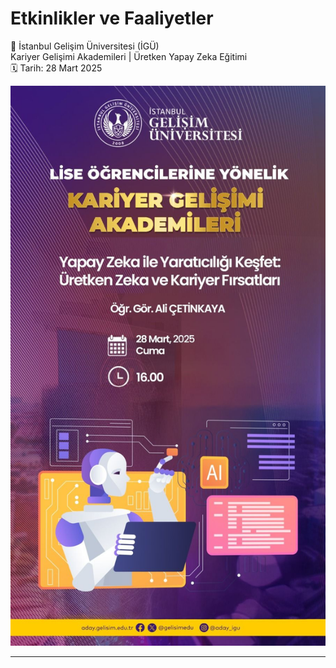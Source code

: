 # Etkinlikler ve Faaliyetler

📢 İstanbul Gelişim Üniversitesi (İGÜ)    
Kariyer Gelişimi Akademileri | Üretken Yapay Zeka Eğitimi    
🗓️ Tarih: 28 Mart 2025    

![alternatif metin](https://github.com/acetinkaya/etkinliklervefaaliyetler/blob/main/iguliseyz.jpeg)

---
